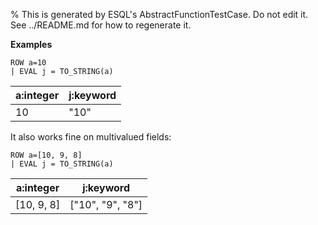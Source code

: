 % This is generated by ESQL's AbstractFunctionTestCase. Do not edit it. See ../README.md for how to regenerate it.

**Examples**

```esql
ROW a=10
| EVAL j = TO_STRING(a)
```

| a:integer | j:keyword |
| --- | --- |
| 10 | "10" |

It also works fine on multivalued fields:

```esql
ROW a=[10, 9, 8]
| EVAL j = TO_STRING(a)
```

| a:integer | j:keyword |
| --- | --- |
| [10, 9, 8] | ["10", "9", "8"] |


